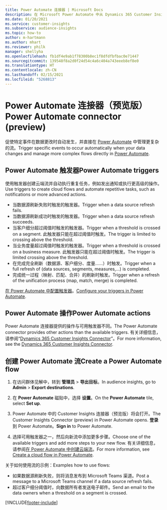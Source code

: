 ```yaml
---
title: Power Automate 连接器 | Microsoft Docs
description: 在 Microsoft Power Automate 中从 Dynamics 365 Customer Insights 创建流。
ms.date: 01/20/2021
ms.service: customer-insights
ms.subservice: audience-insights
ms.topic: how-to
author: m-hartmann
ms.author: mhart
ms.reviewer: philk
manager: shellyha
ms.openlocfilehash: fb1df4e9ab1f78300b8ec1f8dfdfbfbac0e71447
ms.sourcegitcommit: 139548f8a2d0f24d54c4a6c404a743eeeb8ef8e0
ms.translationtype: HT
ms.contentlocale: zh-CN
ms.lasthandoff: 02/15/2021
ms.locfileid: "5268813"
---
```

# <a name="power-automate-connector-preview"></a><span data-ttu-id="e0485-103">Power Automate 连接器（预览版）</span><span class="sxs-lookup"><span data-stu-id="e0485-103">Power Automate connector (preview)</span></span>

<span data-ttu-id="e0485-104">促使特定事件在数据更改时自动发生，并直接在 [Power Automate](https://flow.microsoft.com/) 中管理更复杂的流。</span><span class="sxs-lookup"><span data-stu-id="e0485-104">Trigger specific events to occur automatically when your data changes and manage more complex flows directly in [Power Automate](https://flow.microsoft.com/).</span></span>

## <a name="power-automate-triggers"></a><span data-ttu-id="e0485-105">Power Automate 触发器</span><span class="sxs-lookup"><span data-stu-id="e0485-105">Power Automate triggers</span></span>

<span data-ttu-id="e0485-106">使用触发器创建云端流并自动执行重复任务，例如发出通知或执行更高级的操作。</span><span class="sxs-lookup"><span data-stu-id="e0485-106">Use triggers to create cloud flows and automate repetitive tasks, such as notifications or more advanced actions.</span></span> 

- <span data-ttu-id="e0485-107">当数据源刷新失败时触发的触发器。</span><span class="sxs-lookup"><span data-stu-id="e0485-107">Trigger when a data source refresh fails.</span></span> 
- <span data-ttu-id="e0485-108">当数据源刷新成功时触发的触发器。</span><span class="sxs-lookup"><span data-stu-id="e0485-108">Trigger when a data source refresh succeeds.</span></span>
- <span data-ttu-id="e0485-109">当客户细分超过阈值时触发的触发器。</span><span class="sxs-lookup"><span data-stu-id="e0485-109">Trigger when a threshold is crossed on a segment.</span></span> <span data-ttu-id="e0485-110">此触发器只能在超过阈值时触发。</span><span class="sxs-lookup"><span data-stu-id="e0485-110">The trigger is limited to crossing above the threshold.</span></span>
- <span data-ttu-id="e0485-111">当业务度量超过阈值时触发的触发器。</span><span class="sxs-lookup"><span data-stu-id="e0485-111">Trigger when a threshold is crossed on a business measure.</span></span> <span data-ttu-id="e0485-112">此触发器只能在超过阈值时触发。</span><span class="sxs-lookup"><span data-stu-id="e0485-112">The trigger is limited crossing above the threshold.</span></span>
- <span data-ttu-id="e0485-113">在完成完全刷新（数据源、客户细分、度量......）时触发。</span><span class="sxs-lookup"><span data-stu-id="e0485-113">Trigger when a full refresh of (data sources, segments, measures,...) is completed.</span></span>
- <span data-ttu-id="e0485-114">完成统一过程（映射、匹配、合并）的刷新时触发。</span><span class="sxs-lookup"><span data-stu-id="e0485-114">Trigger when a refresh of the unification process (map, match, merge) is completed.</span></span>

<span data-ttu-id="e0485-115">[在 Power Automate 中配置触发器](https://flow.microsoft.com/connectors/shared_customerinsights/dynamics-365-customer-insights-connector/)。</span><span class="sxs-lookup"><span data-stu-id="e0485-115">[Configure your triggers in Power Automate](https://flow.microsoft.com/connectors/shared_customerinsights/dynamics-365-customer-insights-connector/).</span></span>

## <a name="power-automate-actions"></a><span data-ttu-id="e0485-116">Power Automate 操作</span><span class="sxs-lookup"><span data-stu-id="e0485-116">Power Automate actions</span></span>
<span data-ttu-id="e0485-117">Power Automate 连接器提供的操作与可用触发器不同。</span><span class="sxs-lookup"><span data-stu-id="e0485-117">The Power Automate connector provides other actions than the available triggers.</span></span> <span data-ttu-id="e0485-118">有关详细信息，请参阅“[Dynamics 365 Customer Insights Connector](https://docs.microsoft.com/connectors/customerinsights/)”。</span><span class="sxs-lookup"><span data-stu-id="e0485-118">For more information, see the [Dynamics 365 Customer Insights Connector](https://docs.microsoft.com/connectors/customerinsights/).</span></span>

## <a name="create-a-power-automate-flow"></a><span data-ttu-id="e0485-119">创建 Power Automate 流</span><span class="sxs-lookup"><span data-stu-id="e0485-119">Create a Power Automate flow</span></span>

1. <span data-ttu-id="e0485-120">在访问群体见解中，转到 **管理员** > **导出目标**。</span><span class="sxs-lookup"><span data-stu-id="e0485-120">In audience insights, go to **Admin** > **Export destinations**.</span></span>

1. <span data-ttu-id="e0485-121">在 **Power Automate** 磁贴中，选择 **设置**。</span><span class="sxs-lookup"><span data-stu-id="e0485-121">On the **Power Automate** tile, select **Set up**.</span></span>

1. <span data-ttu-id="e0485-122">Power Automate 中的 Customer Insights 连接器（预览版）将会打开。</span><span class="sxs-lookup"><span data-stu-id="e0485-122">The Customer Insights Connector (preview) in Power Automate opens.</span></span> <span data-ttu-id="e0485-123">**登录** 到 Power Automate。</span><span class="sxs-lookup"><span data-stu-id="e0485-123">**Sign in** to Power Automate.</span></span>

1. <span data-ttu-id="e0485-124">选择可用触发器之一，然后向新流中添加更多步骤。</span><span class="sxs-lookup"><span data-stu-id="e0485-124">Choose one of the available triggers and add more steps to your new flow.</span></span> <span data-ttu-id="e0485-125">有关详细信息，请参阅[在 Power Automate 中创建云端流](https://docs.microsoft.com/power-automate/get-started-logic-flow)。</span><span class="sxs-lookup"><span data-stu-id="e0485-125">For more information, see [Create a cloud flow in Power Automate](https://docs.microsoft.com/power-automate/get-started-logic-flow).</span></span>

<span data-ttu-id="e0485-126">关于如何使用流的示例：</span><span class="sxs-lookup"><span data-stu-id="e0485-126">Examples how to use flows:</span></span> 
- <span data-ttu-id="e0485-127">如果数据源刷新失败，则将消息发布到 Microsoft Teams 渠道。</span><span class="sxs-lookup"><span data-stu-id="e0485-127">Post a message to a Microsoft Teams channel if a data source refresh fails.</span></span> 
- <span data-ttu-id="e0485-128">超过客户细分阈值时，向数据所有者发送电子邮件。</span><span class="sxs-lookup"><span data-stu-id="e0485-128">Send an email to the data owners when a threshold on a segment is crossed.</span></span>



[!INCLUDE[footer-include](../includes/footer-banner.md)]
